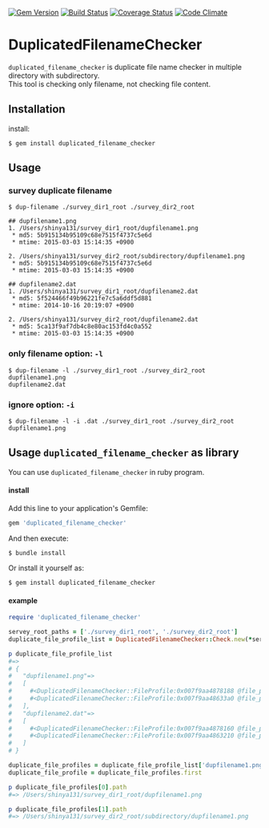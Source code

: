 [![Gem Version](https://badge.fury.io/rb/duplicated_filename_checker.svg)](http://badge.fury.io/rb/duplicated_filename_checker)
[![Build Status](https://travis-ci.org/Shinya131/duplicated_filename_checker.svg?branch=master)](https://travis-ci.org/Shinya131/duplicated_filename_checker)
[![Coverage Status](https://coveralls.io/repos/Shinya131/duplicated_filename_checker/badge.svg?branch=master)](https://coveralls.io/r/Shinya131/duplicated_filename_checker?branch=master) 
[![Code Climate](https://codeclimate.com/github/Shinya131/duplicated_filename_checker/badges/gpa.svg)](https://codeclimate.com/github/Shinya131/duplicated_filename_checker)

# DuplicatedFilenameChecker

`duplicated_filename_checker` is duplicate file name checker in multiple directory with subdirectory.  
This tool is checking only filename, not checking file content.

## Installation

install:

    $ gem install duplicated_filename_checker

## Usage
### survey duplicate filename

```
$ dup-filename ./survey_dir1_root ./survey_dir2_root

## dupfilename1.png
1. /Users/shinya131/survey_dir1_root/dupfilename1.png
 * md5: 5b915134b95109c68e7515f4737c5e6d
 * mtime: 2015-03-03 15:14:35 +0900

2. /Users/shinya131/survey_dir2_root/subdirectory/dupfilename1.png
 * md5: 5b915134b95109c68e7515f4737c5e6d
 * mtime: 2015-03-03 15:14:35 +0900

## dupfilename2.dat
1. /Users/shinya131/survey_dir1_root/dupfilename2.dat
 * md5: 5f524466f49b96221fe7c5a6ddf5d881
 * mtime: 2014-10-16 20:19:07 +0900

2. /Users/shinya131/survey_dir2_root/dupfilename2.dat
 * md5: 5ca13f9af7db4c8e80ac153fd4c0a552
 * mtime: 2015-03-03 15:14:35 +0900

```

### only filename option: `-l`
```
$ dup-filename -l ./survey_dir1_root ./survey_dir2_root
dupfilename1.png
dupfilename2.dat

```

### ignore option: `-i`
```
$ dup-filename -l -i .dat ./survey_dir1_root ./survey_dir2_root
dupfilename1.png

```

## Usage `duplicated_filename_checker` as library

You can use `duplicated_filename_checker` in ruby program.

#### install

Add this line to your application's Gemfile:
```ruby
gem 'duplicated_filename_checker'
```

And then execute:

    $ bundle install

Or install it yourself as:

    $ gem install duplicated_filename_checker

#### example
```ruby
require 'duplicated_filename_checker'

servey_root_paths = ['./survey_dir1_root', './survey_dir2_root']
duplicate_file_profile_list = DuplicatedFilenameChecker::Check.new(*servey_root_paths).execute

p duplicate_file_profile_list
#=>
# {
#   "dupfilename1.png"=>
#   [
#     #<DuplicatedFilenameChecker::FileProfile:0x007f9aa4878188 @file_path=...>,
#     #<DuplicatedFilenameChecker::FileProfile:0x007f9aa48633a0 @file_path=...>
#   ],
#   "dupfilename2.dat"=>
#   [
#     #<DuplicatedFilenameChecker::FileProfile:0x007f9aa4878160 @file_path=...>,
#     #<DuplicatedFilenameChecker::FileProfile:0x007f9aa4863210 @file_path=...>
#   ]
# }

duplicate_file_profiles = duplicate_file_profile_list['dupfilename1.png']
duplicate_file_profile = duplicate_file_profiles.first

p duplicate_file_profiles[0].path
#=> /Users/shinya131/survey_dir1_root/dupfilename1.png

p duplicate_file_profiles[1].path
#=> /Users/shinya131/survey_dir2_root/subdirectory/dupfilename1.png
```
